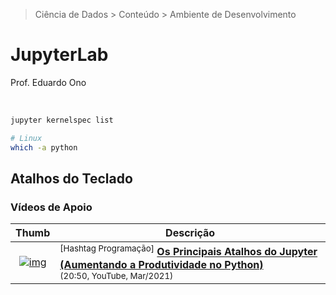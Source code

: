 > Ciência de Dados > Conteúdo > Ambiente de Desenvolvimento

# JupyterLab

Prof. Eduardo Ono

<br>

```sh
jupyter kernelspec list
```

```sh
# Linux
which -a python
```

## Atalhos do Teclado

### Vídeos de Apoio

| Thumb | Descrição |
| :-: | --- |
| [![img](https://img.youtube.com/vi/tYMKZM4am3A/default.jpg)](https://www.youtube.com/watch?v=tYMKZM4am3A) | <sup>[Hashtag Programação]</sup> [__Os Principais Atalhos do Jupyter (Aumentando a Produtividade no Python)__](https://www.youtube.com/watch?v=tYMKZM4am3A) <br> <sub>(20:50, YouTube, Mar/2021)</sub>

<br>
